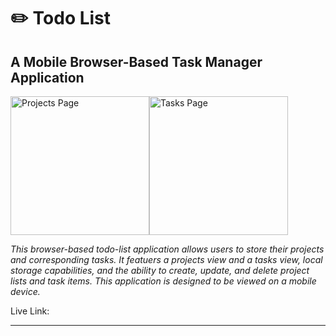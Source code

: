 <h1>✏️ Todo List</h1>

<h2>A Mobile Browser-Based Task Manager Application</h2>

<div style='display:flex;'>
<img width="222" alt="Projects Page" src="https://user-images.githubusercontent.com/106128212/227796735-d0df7d25-38cf-4054-9c75-7a4f746cb598.png">
<img width="222" alt="Tasks Page" src="https://user-images.githubusercontent.com/106128212/227796739-1c3412ae-48ce-441c-83d3-3b71a41a02c9.png">
</div>

<em>This browser-based todo-list application allows users to store their projects and corresponding tasks. It featuers a projects view and a tasks view, local storage capabilities, and the ability to create, update, and delete project lists and task items. This application is designed to be viewed on a mobile device.</em>

Live Link:

<hr>

